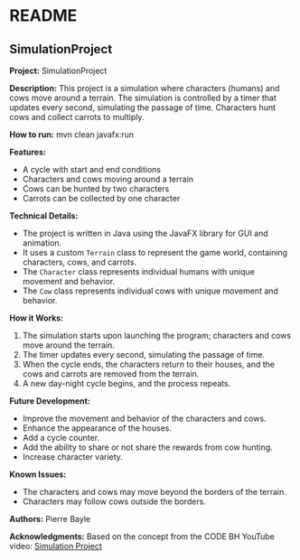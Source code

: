 # README

## SimulationProject

**Project:** SimulationProject

**Description:**
This project is a simulation where characters (humans) and cows move around a terrain. The simulation is controlled by a timer that updates every second, simulating the passage of time. Characters hunt cows and collect carrots to multiply.

**How to run:**
mvn clean javafx:run

**Features:**
- A cycle with start and end conditions
- Characters and cows moving around a terrain
- Cows can be hunted by two characters
- Carrots can be collected by one character

**Technical Details:**
- The project is written in Java using the JavaFX library for GUI and animation.
- It uses a custom `Terrain` class to represent the game world, containing characters, cows, and carrots.
- The `Character` class represents individual humans with unique movement and behavior.
- The `Cow` class represents individual cows with unique movement and behavior.

**How it Works:**
1. The simulation starts upon launching the program; characters and cows move around the terrain.
2. The timer updates every second, simulating the passage of time.
3. When the cycle ends, the characters return to their houses, and the cows and carrots are removed from the terrain.
4. A new day-night cycle begins, and the process repeats.

**Future Development:**
- Improve the movement and behavior of the characters and cows.
- Enhance the appearance of the houses.
- Add a cycle counter.
- Add the ability to share or not share the rewards from cow hunting.
- Increase character variety.

**Known Issues:**
- The characters and cows may move beyond the borders of the terrain.
- Characters may follow cows outside the borders.

**Authors:**
Pierre Bayle

**Acknowledgments:**
Based on the concept from the CODE BH YouTube video: [Simulation Project](https://www.youtube.com/watch?v=qVOjXQUzOJw)
